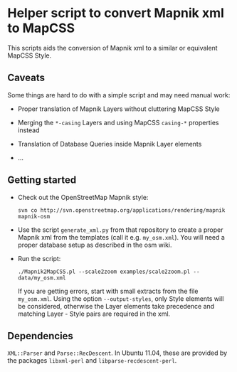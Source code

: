 Helper script to convert Mapnik xml to MapCSS
=============================================

This scripts aids the conversion of Mapnik xml to a similar or equivalent MapCSS Style.

Caveats
-------
Some things are hard to do with a simple script and may need manual work:

*   Proper translation of Mapnik Layers without cluttering MapCSS Style

*   Merging the `*-casing` Layers and using MapCSS `casing-*` properties instead

*   Translation of Database Queries inside Mapnik Layer elements

*   ...
 
Getting started
---------------

*   Check out the OpenStreetMap Mapnik style:

    `svn co http://svn.openstreetmap.org/applications/rendering/mapnik mapnik-osm`

*   Use the script `generate_xml.py` from that repository to create a proper Mapnik xml from the templates (call it e.g. `my_osm.xml`). You will need a proper database setup as described in the osm wiki.

*   Run the script:

    `./Mapnik2MapCSS.pl --scale2zoom examples/scale2zoom.pl -- data/my_osm.xml`
    
    If you are getting errors, start with small extracts from the file `my_osm.xml`. Using the option `--output-styles`, only Style elements will be considered, otherwise the Layer elements take precedence and matching Layer - Style pairs are required in the xml.

Dependencies
------------

`XML::Parser` and `Parse::RecDescent`. In Ubuntu 11.04, these are provided by the packages `libxml-perl` and `libparse-recdescent-perl`.
